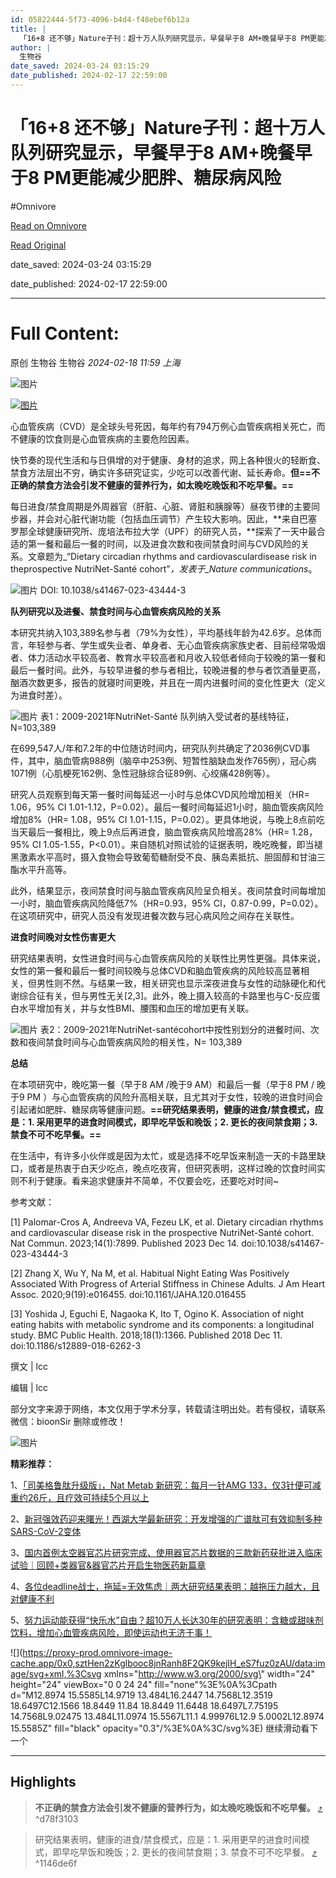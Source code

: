 ```yaml
---
id: 05822444-5f73-4096-b4d4-f48ebef6b12a
title: |
  「16+8 还不够」Nature子刊：超十万人队列研究显示，早餐早于8 AM+晚餐早于8 PM更能减少肥胖、糖尿病风险
author: |
  生物谷
date_saved: 2024-03-24 03:15:29
date_published: 2024-02-17 22:59:00
---
```


# 「16+8 还不够」Nature子刊：超十万人队列研究显示，早餐早于8 AM+晚餐早于8 PM更能减少肥胖、糖尿病风险
#Omnivore

[Read on Omnivore](https://omnivore.app/me/https-mp-weixin-qq-com-s-f-m-1-k-yrhkl-p-cmv-fnm-ix-jog-18e6f505d5f)

[Read Original](https://mp.weixin.qq.com/s/F-M1kYrhklPCmvFNMIxJog)

date_saved: 2024-03-24 03:15:29

date_published: 2024-02-17 22:59:00

--- 

# Full Content: 

原创  生物谷  生物谷 _2024-02-18 11:59_ _上海_ 

![图片](https://proxy-prod.omnivore-image-cache.app/0x0,s_QZpAzSufl4SOr3pW8sCc2E_nJiR2lCC-JEZvW1u6KA/https://mmbiz.qpic.cn/mmbiz_gif/cDl7B1vCcMT5w5ibI5jjRBJG1jzqiav5RwzgEespBH0RjibXibH0lsRhK4Q7BbeprHyz32mJZdWBo9gYz9ldeQDruQ/640?wx_fmt=gif&wxfrom=5&wx_lazy=1)  

[![图片](https://proxy-prod.omnivore-image-cache.app/0x0,sRIbn1QDBJjvwu7rm42MCo9X54Ko7rIb0FQN3ZS8CABw/https://mmbiz.qpic.cn/mmbiz_png/cDl7B1vCcMRyMSbaqzibZSnt5Ce6ogTwhpLN8xP5aP7EeZ6SRcKiaTFvIric9UwyE46Zt4L3rMmXfIz2H8pGQmNIg/640?wx_fmt=png&from=appmsg&wxfrom=5&wx_lazy=1&wx_co=1)](http://mp.weixin.qq.com/s?%5F%5Fbiz=MzI2NjY1NjA5Mw==&mid=2247601257&idx=4&sn=ba509bac42825468365c4e5e3b38b014&chksm=ea89cc5bddfe454d1ce3c858eb4c8ee49557ff7ccd366e33f00d9dc6db0a55cfb599b155e9e2&scene=21#wechat%5Fredirect)

心血管疾病（CVD）是全球头号死因，每年约有794万例心血管疾病相关死亡，而不健康的饮食则是心血管疾病的主要危险因素。

快节奏的现代生活和与日俱增的对于健康、身材的追求，网上各种很火的轻断食、禁食方法层出不穷，确实许多研究证实，少吃可以改善代谢、延长寿命。**但==不正确的禁食方法会引发不健康的营养行为，如太晚吃晚饭和不吃早餐。==**

每日进食/禁食周期是外周器官（肝脏、心脏、肾脏和胰腺等）昼夜节律的主要同步器，并会对心脏代谢功能（包括血压调节）产生较大影响。因此，**来自巴塞罗那全球健康研究所、庞培法布拉大学（UPF）的研究人员，**探索了一天中最合适的第一餐和最后一餐的时间，以及进食次数和夜间禁食时间与CVD风险的关系。文章题为_“Dietary circadian rhythms and cardiovasculardisease risk in theprospective NutriNet-Santé cohort”_，发表于_Nature communications_。

![图片](https://proxy-prod.omnivore-image-cache.app/0x0,s0wj3cEsnjeNtffg03OcGa1KONN816p7j8KVRIJNtWC0/https://mmbiz.qpic.cn/mmbiz_png/cDl7B1vCcMQ5oGXdZ4nYRO1V1SMRpdTMkrVMyH6MAspJkBV3Z0D2smcq4SLZ6LnxxkiaeXxldsDwxVBPbUa2Xbg/640?wx_fmt=png&from=appmsg) DOI: 10.1038/s41467-023-43444-3

**队列研究以及进餐、禁食时间与心血管疾病风险的关系**

本研究共纳入103,389名参与者（79%为女性），平均基线年龄为42.6岁。总体而言，年轻参与者、学生或失业者、单身者、无心血管疾病家族史者、目前经常吸烟者、体力活动水平较高者、教育水平较高者和月收入较低者倾向于较晚的第一餐和最后一餐时间。此外，与较早进餐的参与者相比，较晚进餐的参与者饮酒量更高，酗酒次数更多，报告的就寝时间更晚，并且在一周内进餐时间的变化性更大（定义为进食时差）。

![图片](https://proxy-prod.omnivore-image-cache.app/0x0,s1SWGQUpBkGEcZo6h4pFtFhWMUTJMUTBfwNr8hqOe_9A/https://mmbiz.qpic.cn/mmbiz_png/cDl7B1vCcMQ5oGXdZ4nYRO1V1SMRpdTMfJbOibgujKicrkJkLt717ufxHjwj6KrB06RS6ibV6zb9JnBnhxIAHjzmw/640?wx_fmt=png&from=appmsg) 表1：2009-2021年NutriNet-Santé 队列纳入受试者的基线特征，N=103,389

在699,547人/年和7.2年的中位随访时间内，研究队列共确定了2036例CVD事件，其中，脑血管病988例（脑卒中253例、短暂性脑缺血发作765例），冠心病1071例（心肌梗死162例、急性冠脉综合征89例、心绞痛428例等）。

研究人员观察到每天第一餐时间每延迟一小时与总体CVD风险增加相关（HR= 1.06，95% CI 1.01-1.12，P=0.02）。最后一餐时间每延迟1小时，脑血管疾病风险增加8%（HR= 1.08，95% CI 1.01-1.15，P=0.02）。更具体地说，与晚上8点前吃当天最后一餐相比，晚上9点后再进食，脑血管疾病风险增高28%（HR= 1.28，95% CI 1.05-1.55，P<0.01）。来自随机对照试验的证据表明，晚吃晚餐，即当褪黑激素水平高时，摄入食物会导致葡萄糖耐受不良、胰岛素抵抗、胆固醇和甘油三酯水平升高等。

此外，结果显示，夜间禁食时间与脑血管疾病风险呈负相关。夜间禁食时间每增加一小时，脑血管疾病风险降低7%（HR=0.93，95% CI，0.87-0.99，P=0.02）。在这项研究中，研究人员没有发现进餐次数与冠心病风险之间存在关联性。

**进食时间晚对女性伤害更大**

研究结果表明，女性进食时间与心血管疾病风险的关联性比男性更强。具体来说，女性的第一餐和最后一餐时间较晚与总体CVD和脑血管疾病的风险较高显著相关，但男性则不然。与结果一致，相关研究也显示深夜进食与女性的动脉硬化和代谢综合征有关，但与男性无关\[2,3\]。此外，晚上摄入较高的卡路里也与C-反应蛋白水平增加有关，并与女性BMI、腰围和血压的增加更有关联。

![图片](https://proxy-prod.omnivore-image-cache.app/0x0,sR6Q2StZA4WH7eNMXNExyypzcqOldW3Z_OEzdHWk_5Lo/https://mmbiz.qpic.cn/mmbiz_png/cDl7B1vCcMQ5oGXdZ4nYRO1V1SMRpdTMumZsFgBydgYFlSLeywy2icBqOB5TD2dGS3xlrJ7zFoV5Vle4mqNTfTw/640?wx_fmt=png&from=appmsg) 表2：2009-2021年NutriNet-santécohort中按性别划分的进餐时间、次数和夜间禁食时间与心血管疾病风险的相关性，N= 103,389

**总结**

在本项研究中，晚吃第一餐（早于8 AM /晚于9 AM）和最后一餐（早于8 PM / 晚于9 PM ）与心血管疾病的风险升高相关联，且尤其对于女性，较晚的进食时间会引起诸如肥胖、糖尿病等健康问题。**==研究结果表明，健康的进食/禁食模式，应是：1. 采用更早的进食时间模式，即早吃早饭和晚饭；2. 更长的夜间禁食期；3. 禁食不可不吃早餐。==**

在生活中，有许多小伙伴或是因为太忙，或是选择不吃早饭来制造一天的卡路里缺口，或者是热衷于白天少吃点，晚点吃夜宵，但研究表明，这样过晚的饮食时间实则不利于健康。看来追求健康并不简单，不仅要会吃，还要吃对时间\~

参考文献：

\[1\] Palomar-Cros A, Andreeva VA, Fezeu LK, et al. Dietary circadian rhythms and cardiovascular disease risk in the prospective NutriNet-Santé cohort. Nat Commun. 2023;14(1):7899\. Published 2023 Dec 14\. doi:10.1038/s41467-023-43444-3

\[2\] Zhang X, Wu Y, Na M, et al. Habitual Night Eating Was Positively Associated With Progress of Arterial Stiffness in Chinese Adults. J Am Heart Assoc. 2020;9(19):e016455\. doi:10.1161/JAHA.120.016455

\[3\] Yoshida J, Eguchi E, Nagaoka K, Ito T, Ogino K. Association of night eating habits with metabolic syndrome and its components: a longitudinal study. BMC Public Health. 2018;18(1):1366\. Published 2018 Dec 11\. doi:10.1186/s12889-018-6262-3

撰文 | lcc

编辑 | lcc

部分文字来源于网络，本文仅用于学术分享，转载请注明出处。若有侵权，请联系微信：bioonSir 删除或修改！

![图片](https://proxy-prod.omnivore-image-cache.app/0x0,s6-lvYwcMjrWgTqv7nberyFMiSTmsBj93woFAxUd1ees/https://mmbiz.qpic.cn/mmbiz_png/cDl7B1vCcMRkgVia4tfttu5nPdQdVFMmicumicgxaHI8aRgZNvXib1eJbWxe3YlvHrF3NLQbePoLSfeU4ib03xMxxVQ/640?wx_fmt=png&from=appmsg&wxfrom=5&wx_lazy=1&wx_co=1)

**精彩推荐：**

1、[「司美格鲁肽升级版」，Nat Metab 新研究：每月一针AMG 133，仅3针便可减重约26斤，且疗效可持续5个月以上](http://mp.weixin.qq.com/s?%5F%5Fbiz=MzI2NjY1NjA5Mw==&mid=2247603361&idx=1&sn=c837776ced04cf536d43687443163f3a&chksm=ea89d493ddfe5d85f22ba01713aa6cadc5ab69a6e59aab77e203125665e36de278995fda8897&scene=21#wechat%5Fredirect)  

2、[新冠强效药迎来曙光！西湖大学最新研究：开发增强的广谱肽可有效抑制多种SARS-CoV-2变体](http://mp.weixin.qq.com/s?%5F%5Fbiz=MzI2NjY1NjA5Mw==&mid=2247603490&idx=1&sn=5b1fb0e3b78fc8955e6fec71fa4099c9&chksm=ea89d510ddfe5c0658cc81c493b631135968d44fc2ff90153794c3ac4a8888fdbaca23509a9f&scene=21#wechat%5Fredirect)  

3、[国内首例太空器官芯片研究完成、使用器官芯片数据的三款新药获批进入临床试验｜回顾+类器官&器官芯片开启生物医药新篇章](http://mp.weixin.qq.com/s?%5F%5Fbiz=MzI2NjY1NjA5Mw==&mid=2247603422&idx=1&sn=93d39861ce8d820e1b59f50a9bf214af&chksm=ea89d4ecddfe5dfa40ab6a08287c806c45ab74b6d1fb7517312d08e1da2e5112db3442a3cdc4&scene=21#wechat%5Fredirect)

4、[各位deadline战士，拖延=无效焦虑｜两大研究结果表明：越拖压力越大，且对健康不利](http://mp.weixin.qq.com/s?%5F%5Fbiz=MzI2NjY1NjA5Mw==&mid=2247603260&idx=1&sn=36704e2e07317eb993b7f70201e56a6c&chksm=ea89d40eddfe5d181021ab206f217810ecf20772720753cab3342beefafdd314d5e51aec2812&scene=21#wechat%5Fredirect)

5、[努力运动能获得“快乐水”自由？超10万人长达30年的研究表明：含糖或甜味剂饮料，增加心血管疾病风险，即使运动也无济于事！](http://mp.weixin.qq.com/s?%5F%5Fbiz=MzI2NjY1NjA5Mw==&mid=2247603465&idx=1&sn=00a480703c0edfec4954de10fce02a52&chksm=ea89d53bddfe5c2d15435c7576513e136118418b7cf4bfc620e4733b9676d7b17309158424fc&scene=21#wechat%5Fredirect)

![](https://proxy-prod.omnivore-image-cache.app/0x0,sztHen2zKglbooc8jnRanh8F2QK9kejIH_eS7fuz0zAU/data:image/svg+xml,%3Csvg xmlns=\"http://www.w3.org/2000/svg\" width=\"24\" height=\"24\" viewBox=\"0 0 24 24\" fill=\"none\"%3E%0A%3Cpath d=\"M12.8974 15.5585L14.9719 13.484L16.2447 14.7568L12.3519 18.6497C12.1566 18.8449 11.84 18.8449 11.6448 18.6497L7.75195 14.7568L9.02475 13.484L11.0974 15.5567L11.1 4.99976L12.9 5.0002L12.8974 15.5585Z\" fill=\"black\" opacity=\"0.3\"/%3E%0A%3C/svg%3E) 继续滑动看下一个 

---

## Highlights

> **不正确的禁食方法会引发不健康的营养行为，如太晚吃晚饭和不吃早餐。** [⤴️](https://omnivore.app/me/https-mp-weixin-qq-com-s-f-m-1-k-yrhkl-p-cmv-fnm-ix-jog-18e6f505d5f#d78f3103-ea60-4ca0-baca-b20cc3b22419)  ^d78f3103

> 研究结果表明，健康的进食/禁食模式，应是：1\. 采用更早的进食时间模式，即早吃早饭和晚饭；2\. 更长的夜间禁食期；3\. 禁食不可不吃早餐。 [⤴️](https://omnivore.app/me/https-mp-weixin-qq-com-s-f-m-1-k-yrhkl-p-cmv-fnm-ix-jog-18e6f505d5f#1146de6f-8ae1-4a30-a143-538ce5a1dfbd)  ^1146de6f

